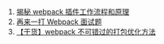 1. [揭秘 webpack 插件工作流程和原理](https://mp.weixin.qq.com/s/LI-SkBoPA94Ply6Qes92PA)
2. [再来一打 Webpack 面试题](https://mp.weixin.qq.com/s/f1ON5SiLR9lpmbdcjVTI_Q)
3. [【干货】webpack 不可错过的打包优化方法](https://mp.weixin.qq.com/s/hN2yTtFLyFBWmOrKF-E8lQ)
